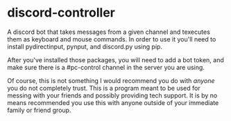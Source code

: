 # discord-controller
A discord bot that takes messages from a given channel and texecutes them as keyboard and mouse commands. In order to use it you'll need to install pydirectinput, pynput, and discord.py using pip.

After you've installed those packages, you will need to add a bot token, and make sure there is a #pc-control channel in the server you are using.

Of course, this is not something I would recommend you do with <i>anyone</i> you do not completely trust. This is a program meant to be used for messing with your friends and possibly providing tech support. It is by no means recommended you use this with anyone outside of your immediate family or friend group.
